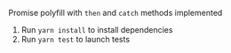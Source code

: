 Promise polyfill with `then` and `catch` methods implemented

1. Run `yarn install` to install dependencies 
2. Run `yarn test` to launch tests


